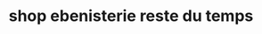 ---
title: "shop ebenisterie reste du temps"
url: /gonaives/shop-ebenisterie-reste-du-temps/
shop: Eisenwaren
---
